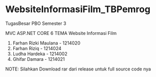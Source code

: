 # WebsiteInformasiFilm_TBPemrog
TugasBesar PBO Semester 3

MVC ASP.NET CORE 6 TEMA Website Informasi Film

1. Farhan Rizki Maulana - 1214020
2. Farhan Riziq - 1214024
3. Ludha Hardeka - 1214002
4. Ghifar Damara - 1214021

NOTE: Silahkan Download rar dari release untuk full source code nya
